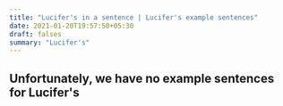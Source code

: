```yaml
---
title: "Lucifer's in a sentence | Lucifer's example sentences"
date: 2021-01-20T19:57:50+05:30
draft: falses
summary: "Lucifer's"
---
```

## Unfortunately, we have no example sentences for Lucifer's                 

